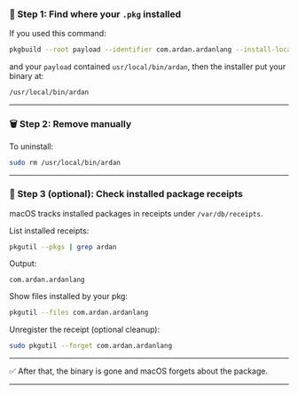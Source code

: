 ### 🔎 Step 1: Find where your `.pkg` installed

If you used this command:

```bash
pkgbuild --root payload --identifier com.ardan.ardanlang --install-location /
```

and your `payload` contained `usr/local/bin/ardan`, then the installer put your binary at:

```sh
/usr/local/bin/ardan
```

---

### 🗑️ Step 2: Remove manually

To uninstall:

```bash
sudo rm /usr/local/bin/ardan
```

---

### 🔎 Step 3 (optional): Check installed package receipts

macOS tracks installed packages in receipts under `/var/db/receipts`.

List installed receipts:

```bash
pkgutil --pkgs | grep ardan
```

Output:

```
com.ardan.ardanlang
```

Show files installed by your pkg:

```bash
pkgutil --files com.ardan.ardanlang
```

Unregister the receipt (optional cleanup):

```bash
sudo pkgutil --forget com.ardan.ardanlang
```

---

✅ After that, the binary is gone and macOS forgets about the package.

---
